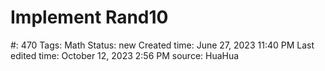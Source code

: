 # Implement Rand10

#: 470
Tags: Math
Status: new
Created time: June 27, 2023 11:40 PM
Last edited time: October 12, 2023 2:56 PM
source: HuaHua